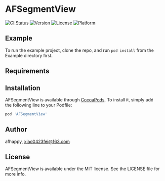 # AFSegmentView

[![CI Status](https://img.shields.io/travis/afhappy/AFSegmentView.svg?style=flat)](https://travis-ci.org/afhappy/AFSegmentView)
[![Version](https://img.shields.io/cocoapods/v/AFSegmentView.svg?style=flat)](https://cocoapods.org/pods/AFSegmentView)
[![License](https://img.shields.io/cocoapods/l/AFSegmentView.svg?style=flat)](https://cocoapods.org/pods/AFSegmentView)
[![Platform](https://img.shields.io/cocoapods/p/AFSegmentView.svg?style=flat)](https://cocoapods.org/pods/AFSegmentView)

## Example

To run the example project, clone the repo, and run `pod install` from the Example directory first.

## Requirements

## Installation

AFSegmentView is available through [CocoaPods](https://cocoapods.org). To install
it, simply add the following line to your Podfile:

```ruby
pod 'AFSegmentView'
```

## Author

afhappy, xiao0423fei@163.com

## License

AFSegmentView is available under the MIT license. See the LICENSE file for more info.
